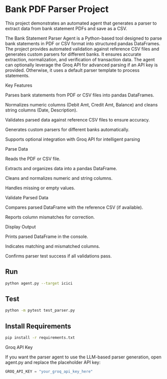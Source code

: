 # Bank PDF Parser Project

This project demonstrates an automated agent that generates a parser to extract data from bank statement PDFs and save as a CSV.

The Bank Statement Parser Agent is a Python-based tool designed to parse bank statements in PDF or CSV format into structured pandas DataFrames. The project provides automated validation against reference CSV files and generates custom parsers for different banks. It ensures accurate extraction, normalization, and verification of transaction data.
The agent can optionally leverage the Groq API for advanced parsing if an API key is provided. Otherwise, it uses a default parser template to process statements.

Key Features

Parses bank statements from PDF or CSV files into pandas DataFrames.

Normalizes numeric columns (Debit Amt, Credit Amt, Balance) and cleans string columns (Date, Description).

Validates parsed data against reference CSV files to ensure accuracy.

Generates custom parsers for different banks automatically.

Supports optional integration with Groq API for intelligent parsing


Parse Data

Reads the PDF or CSV file.

Extracts and organizes data into a pandas DataFrame.

Cleans and normalizes numeric and string columns.

Handles missing or empty values.

Validate Parsed Data

Compares parsed DataFrame with the reference CSV (if available).

Reports column mismatches for correction.

Display Output

Prints parsed DataFrame in the console.

Indicates matching and mismatched columns.

Confirms parser test success if all validations pass.

## Run
```bash
python agent.py --target icici
```

## Test
```bash
python -m pytest test_parser.py
```

## Install Requirements
```bash
pip install -r requirements.txt
```
Groq API Key
   
   If you want the parser agent to use the LLM-based parser generation, open agent.py and replace the placeholder API key:

   ```python
   GROQ_API_KEY = "your_groq_api_key_here"
